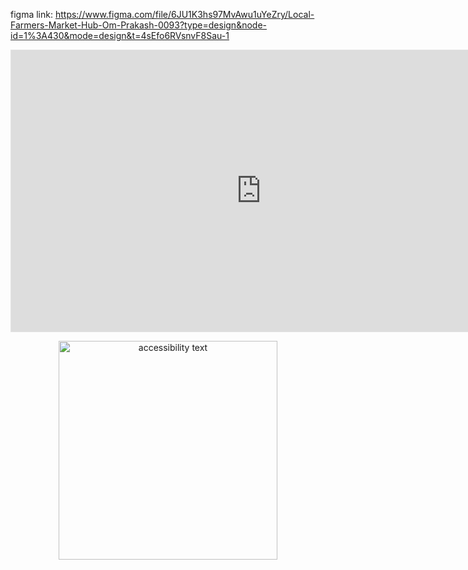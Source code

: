 figma link: https://www.figma.com/file/6JU1K3hs97MvAwu1uYeZry/Local-Farmers-Market-Hub-Om-Prakash-0093?type=design&node-id=1%3A430&mode=design&t=4sEfo6RVsnvF8Sau-1

<iframe style="border: 1px solid rgba(0, 0, 0, 0.1);" width="800" height="450" src="https://www.figma.com/embed?embed_host=share&url=https%3A%2F%2Fwww.figma.com%2Ffile%2F6JU1K3hs97MvAwu1uYeZry%2FLocal-Farmers-Market-Hub-Om-Prakash-0093%3Ftype%3Ddesign%26node-id%3D1%253A430%26mode%3Ddesign%26t%3D4sEfo6RVsnvF8Sau-1" allowfullscreen></iframe>


<p align="center">
 
  <img src="[https://github.com/om-prakash416/Asoit_Ce_2202030400093_OM_PRAKASH/edit/main/assignment_1/readme.md](https://github.com/om-prakash416/Asoit_Ce_2202030400093_OM_PRAKASH/blob/main/assignment_1/Screenshot%20(474).png)https://github.com/om-prakash416/Asoit_Ce_2202030400093_OM_PRAKASH/blob/main/assignment_1/Screenshot%20(474).png" width="350" alt="accessibility text">
</p>
